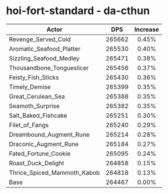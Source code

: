 # hoi-fort-standard - da-cthun
| Actor | DPS | Increase |
|---|:---:|:---:|
|Revenge_Served_Cold|265662|0.45%|
|Aromatic_Seafood_Platter|265530|0.40%|
|Sizzling_Seafood_Medley|265471|0.38%|
|Thousandbone_Tongueslicer|265456|0.37%|
|Feisty_Fish_Sticks|265430|0.36%|
|Timely_Demise|265399|0.35%|
|Great_Cerulean_Sea|265388|0.35%|
|Seamoth_Surprise|265382|0.35%|
|Salt_Baked_Fishcake|265251|0.30%|
|Filet_of_Fangs|265240|0.29%|
|Dreambound_Augment_Rune|265214|0.28%|
|Draconic_Augment_Rune|265184|0.27%|
|Fated_Fortune_Cookie|265095|0.24%|
|Roast_Duck_Delight|264858|0.15%|
|Thrice_Spiced_Mammoth_Kabob|264818|0.13%|
|Base|264467|0.00%|

